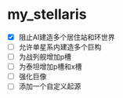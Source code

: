 # my_stellaris
- [x] 阻止AI建造多个居住站和环世界
- [ ] 允许单星系内建造多个巨构
- [ ] 为战列舰增加p槽
- [ ] 为泰坦增加p槽和x槽
- [ ] 强化巨像
- [ ] 添加一个自定义起源